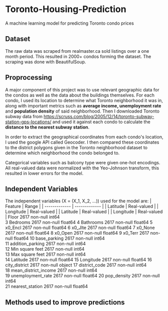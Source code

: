 # Toronto-Housing-Prediction
A machine learning model for predicting Toronto condo prices

## Dataset
The raw data was scraped from realmaster.ca sold listings over a one month period. This resulted in 2000+ condos forming the dataset.
The scraping was done with BeautifulSoup. 

## Proprocessing
A major component of this project was to use relevant geographic data for the condos as well as the data about the buildings themselves. For each condo, I used its location to determine what Toronto neighborhood it was in, along with important metrics such as **average income, unemployment rate** and **population density** of said neighborhood. Then I downloaded Toronto subway data from https://scruss.com/blog/2005/12/14/toronto-subway-station-gps-locations/ and used it against each condo to calculate the **distance to the nearest subway station**. 

In order to extract the geographical coordinates from each condo's location, I used the google API called Geocoder. I then compared these coordinates to the district polygons given in the Toronto neighborhood dataset to determine which neighborhood the condo belonged to.

Categorical variables such as balcony type were given one-hot encodings. All real-valued data were normalized with the Yeo-Johnson transform, this resulted in lower errors for the model. 

## Independent Variables
The independent variables (X = (X_1, X_2, ...)) used for the model are:
| Feature  | Range |
| ------------- | ------------- |
| Latitude  | Real-valued  |
| Longitude  | Real-valued |
| Latitude  | Real-valued  |
| Longitude  | Real-valued |
Floor                 2617 non-null   int64  
 3   Bedrooms              2617 non-null   float64
 4   Bathrooms             2617 non-null   float64
 5   x0_Encl               2617 non-null   float64
 6   x0_Jlte               2617 non-null   float64
 7   x0_None               2617 non-null   float64
 8   x0_Open               2617 non-null   float64
 9   x0_Terr               2617 non-null   float64
 10  base_parking          2617 non-null   int64  
 11  addition_parking      2617 non-null   int64  
 12  Min square feet       2617 non-null   int64  
 13  Max square feet       2617 non-null   int64  
 14  Latitude              2617 non-null   float64
 15  Longitude             2617 non-null   float64
 16  city_district         2617 non-null   object 
 17  district_code         2617 non-null   int64  
 18  mean_district_income  2617 non-null   int64  
 19  unemployment_rate     2617 non-null   float64
 20  pop_density           2617 non-null   int64  
 21  nearest_station       2617 non-null   float64

## Methods used to improve predictions
